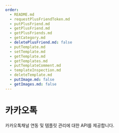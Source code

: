 ```yaml
---
order:
  - README.md
  - requestPlusFriendToken.md
  - putPlusFriend.md
  - getPlusFriend.md
  - getPlusFriends.md
  - getCategory.md
  - deletePlusFriend.md: false
  - putTemplate.md
  - setTemplate.md
  - getTemplate.md
  - getTemplates.md
  - putTemplateComment.md
  - templateInspection.md
  - deleteTemplate.md
  - putImage.md: false
  - getImages.md: false
---
```


# 카카오톡

카카오톡채널 연동 및 템플릿 관리에 대한 API를 제공합니다.

